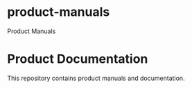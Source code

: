 # product-manuals
Product Manuals
# Product Documentation

This repository contains product manuals and documentation.
